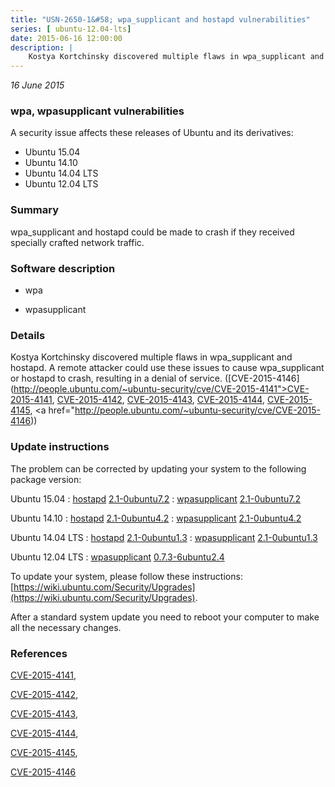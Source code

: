 ```yaml
---
title: "USN-2650-1&#58; wpa_supplicant and hostapd vulnerabilities"
series: [ ubuntu-12.04-lts]
date: 2015-06-16 12:00:00
description: |
    Kostya Kortchinsky discovered multiple flaws in wpa_supplicant and hostapd. A remote attacker could use these issues to cause wpa_supplicant or hostapd to crash, resulting in a denial of service. ([CVE-2015-4146](http://people.ubuntu.com/~ubuntu-security/cve/CVE-2015-4141">CVE-2015-4141</a>, <a href="http://people.ubuntu.com/~ubuntu-security/cve/CVE-2015-4142">CVE-2015-4142</a>, <a href="http://people.ubuntu.com/~ubuntu-security/cve/CVE-2015-4143">CVE-2015-4143</a>, <a href="http://people.ubuntu.com/~ubuntu-security/cve/CVE-2015-4144">CVE-2015-4144</a>, <a href="http://people.ubuntu.com/~ubuntu-security/cve/CVE-2015-4145">CVE-2015-4145</a>, <a href="http://people.ubuntu.com/~ubuntu-security/cve/CVE-2015-4146)) 
--- 
```

 
 

*16 June 2015*

### wpa, wpasupplicant vulnerabilities

A security issue affects these releases of Ubuntu and its derivatives:

* Ubuntu 15.04
* Ubuntu 14.10
* Ubuntu 14.04 LTS
* Ubuntu 12.04 LTS

### Summary

wpa_supplicant and hostapd could be made to crash if they received specially crafted network traffic. 

### Software description

* wpa 

* wpasupplicant 

### Details

Kostya Kortchinsky discovered multiple flaws in wpa_supplicant and hostapd. A remote attacker could use these issues to cause wpa_supplicant or hostapd to crash, resulting in a denial of service. ([CVE-2015-4146](http://people.ubuntu.com/~ubuntu-security/cve/CVE-2015-4141">CVE-2015-4141</a>, <a href="http://people.ubuntu.com/~ubuntu-security/cve/CVE-2015-4142">CVE-2015-4142</a>, <a href="http://people.ubuntu.com/~ubuntu-security/cve/CVE-2015-4143">CVE-2015-4143</a>, <a href="http://people.ubuntu.com/~ubuntu-security/cve/CVE-2015-4144">CVE-2015-4144</a>, <a href="http://people.ubuntu.com/~ubuntu-security/cve/CVE-2015-4145">CVE-2015-4145</a>, <a href="http://people.ubuntu.com/~ubuntu-security/cve/CVE-2015-4146)) 

### Update instructions

The problem can be corrected by updating your system to the following package version:

Ubuntu 15.04
 : [hostapd](https://launchpad.net/ubuntu/+source/wpa) <span> [2.1-0ubuntu7.2](https://launchpad.net/ubuntu/+source/wpa/2.1-0ubuntu7.2) </span> 
 : [wpasupplicant](https://launchpad.net/ubuntu/+source/wpa) <span> [2.1-0ubuntu7.2](https://launchpad.net/ubuntu/+source/wpa/2.1-0ubuntu7.2) </span> 

Ubuntu 14.10
 : [hostapd](https://launchpad.net/ubuntu/+source/wpa) <span> [2.1-0ubuntu4.2](https://launchpad.net/ubuntu/+source/wpa/2.1-0ubuntu4.2) </span> 
 : [wpasupplicant](https://launchpad.net/ubuntu/+source/wpa) <span> [2.1-0ubuntu4.2](https://launchpad.net/ubuntu/+source/wpa/2.1-0ubuntu4.2) </span> 

Ubuntu 14.04 LTS
 : [hostapd](https://launchpad.net/ubuntu/+source/wpa) <span> [2.1-0ubuntu1.3](https://launchpad.net/ubuntu/+source/wpa/2.1-0ubuntu1.3) </span> 
 : [wpasupplicant](https://launchpad.net/ubuntu/+source/wpa) <span> [2.1-0ubuntu1.3](https://launchpad.net/ubuntu/+source/wpa/2.1-0ubuntu1.3) </span> 

Ubuntu 12.04 LTS
 : [wpasupplicant](https://launchpad.net/ubuntu/+source/wpasupplicant) <span> [0.7.3-6ubuntu2.4](https://launchpad.net/ubuntu/+source/wpasupplicant/0.7.3-6ubuntu2.4) </span> 

To update your system, please follow these instructions: [https://wiki.ubuntu.com/Security/Upgrades](https://wiki.ubuntu.com/Security/Upgrades).

After a standard system update you need to reboot your computer to make all the necessary changes. 

### References

 
 [CVE-2015-4141](http://people.ubuntu.com/~ubuntu-security/cve/CVE-2015-4141), 

 [CVE-2015-4142](http://people.ubuntu.com/~ubuntu-security/cve/CVE-2015-4142), 

 [CVE-2015-4143](http://people.ubuntu.com/~ubuntu-security/cve/CVE-2015-4143), 

 [CVE-2015-4144](http://people.ubuntu.com/~ubuntu-security/cve/CVE-2015-4144), 

 [CVE-2015-4145](http://people.ubuntu.com/~ubuntu-security/cve/CVE-2015-4145), 

 [CVE-2015-4146](http://people.ubuntu.com/~ubuntu-security/cve/CVE-2015-4146)
 

